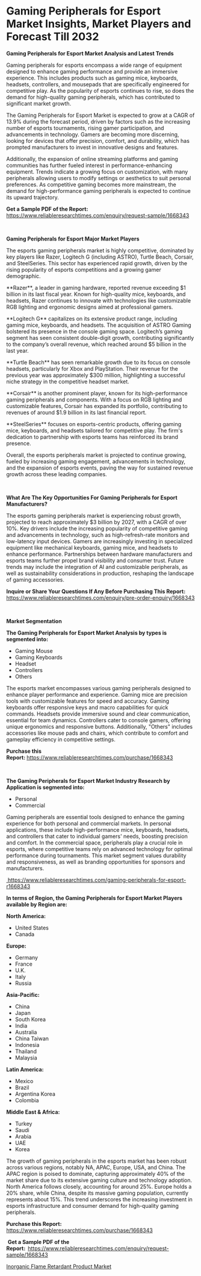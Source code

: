 <p><h1>Gaming Peripherals for Esport Market Insights, Market Players and Forecast Till 2032</h1></p><p><strong>Gaming Peripherals for Esport Market Analysis and Latest Trends</strong></p>
<p><p>Gaming peripherals for esports encompass a wide range of equipment designed to enhance gaming performance and provide an immersive experience. This includes products such as gaming mice, keyboards, headsets, controllers, and mousepads that are specifically engineered for competitive play. As the popularity of esports continues to rise, so does the demand for high-quality gaming peripherals, which has contributed to significant market growth.</p><p>The Gaming Peripherals for Esport Market is expected to grow at a CAGR of 13.9% during the forecast period, driven by factors such as the increasing number of esports tournaments, rising gamer participation, and advancements in technology. Gamers are becoming more discerning, looking for devices that offer precision, comfort, and durability, which has prompted manufacturers to invest in innovative designs and features.</p><p>Additionally, the expansion of online streaming platforms and gaming communities has further fueled interest in performance-enhancing equipment. Trends indicate a growing focus on customization, with many peripherals allowing users to modify settings or aesthetics to suit personal preferences. As competitive gaming becomes more mainstream, the demand for high-performance gaming peripherals is expected to continue its upward trajectory.</p></p>
<p><strong>Get a Sample PDF of the Report:&nbsp;</strong> <a href="https://www.reliableresearchtimes.com/enquiry/request-sample/1668343?utm_campaign=2464&utm_medium=2&utm_source=Github&utm_content=ia&utm_term=08032025&utm_id=gaming-peripherals-for-esport">https://www.reliableresearchtimes.com/enquiry/request-sample/1668343</a></p>
<p>&nbsp;</p>
<p><strong>Gaming Peripherals for Esport Major Market Players</strong></p>
<p><p>The esports gaming peripherals market is highly competitive, dominated by key players like Razer, Logitech G (including ASTRO), Turtle Beach, Corsair, and SteelSeries. This sector has experienced rapid growth, driven by the rising popularity of esports competitions and a growing gamer demographic.</p><p>**Razer**, a leader in gaming hardware, reported revenue exceeding $1 billion in its last fiscal year. Known for high-quality mice, keyboards, and headsets, Razer continues to innovate with technologies like customizable RGB lighting and ergonomic designs aimed at professional gamers.</p><p>**Logitech G** capitalizes on its extensive product range, including gaming mice, keyboards, and headsets. The acquisition of ASTRO Gaming bolstered its presence in the console gaming space. Logitech’s gaming segment has seen consistent double-digit growth, contributing significantly to the company’s overall revenue, which reached around $5 billion in the last year.</p><p>**Turtle Beach** has seen remarkable growth due to its focus on console headsets, particularly for Xbox and PlayStation. Their revenue for the previous year was approximately $300 million, highlighting a successful niche strategy in the competitive headset market.</p><p>**Corsair** is another prominent player, known for its high-performance gaming peripherals and components. With a focus on RGB lighting and customizable features, Corsair has expanded its portfolio, contributing to revenues of around $1.9 billion in its last financial report.</p><p>**SteelSeries** focuses on esports-centric products, offering gaming mice, keyboards, and headsets tailored for competitive play. The firm's dedication to partnership with esports teams has reinforced its brand presence.</p><p>Overall, the esports peripherals market is projected to continue growing, fueled by increasing gaming engagement, advancements in technology, and the expansion of esports events, paving the way for sustained revenue growth across these leading companies.</p></p>
<p>&nbsp;</p>
<p><strong>What Are The Key Opportunities For Gaming Peripherals for Esport Manufacturers?</strong></p>
<p><p>The esports gaming peripherals market is experiencing robust growth, projected to reach approximately $3 billion by 2027, with a CAGR of over 10%. Key drivers include the increasing popularity of competitive gaming and advancements in technology, such as high-refresh-rate monitors and low-latency input devices. Gamers are increasingly investing in specialized equipment like mechanical keyboards, gaming mice, and headsets to enhance performance. Partnerships between hardware manufacturers and esports teams further propel brand visibility and consumer trust. Future trends may include the integration of AI and customizable peripherals, as well as sustainability considerations in production, reshaping the landscape of gaming accessories.</p></p>
<p><strong>Inquire or Share Your Questions If Any Before Purchasing This Report:</strong> <a href="https://www.reliableresearchtimes.com/enquiry/pre-order-enquiry/1668343?utm_campaign=2464&utm_medium=2&utm_source=Github&utm_content=ia&utm_term=08032025&utm_id=gaming-peripherals-for-esport">https://www.reliableresearchtimes.com/enquiry/pre-order-enquiry/1668343</a></p>
<p>&nbsp;</p>
<p><strong>Market Segmentation</strong></p>
<p><strong>The Gaming Peripherals for Esport Market Analysis by types is segmented into:</strong></p>
<p><ul><li>Gaming Mouse</li><li>Gaming Keyboards</li><li>Headset</li><li>Controllers</li><li>Others</li></ul></p>
<p><p>The esports market encompasses various gaming peripherals designed to enhance player performance and experience. Gaming mice are precision tools with customizable features for speed and accuracy. Gaming keyboards offer responsive keys and macro capabilities for quick commands. Headsets provide immersive sound and clear communication, essential for team dynamics. Controllers cater to console gamers, offering unique ergonomics and responsive buttons. Additionally, "Others" includes accessories like mouse pads and chairs, which contribute to comfort and gameplay efficiency in competitive settings.</p></p>
<p><strong>Purchase this Report:&nbsp;</strong><a href="https://www.reliableresearchtimes.com/purchase/1668343?utm_campaign=2464&utm_medium=2&utm_source=Github&utm_content=ia&utm_term=08032025&utm_id=gaming-peripherals-for-esport">https://www.reliableresearchtimes.com/purchase/1668343</a></p>
<p>&nbsp;</p>
<p><strong>The Gaming Peripherals for Esport Market Industry Research by Application is segmented into:</strong></p>
<p><ul><li>Personal</li><li>Commercial</li></ul></p>
<p><p>Gaming peripherals are essential tools designed to enhance the gaming experience for both personal and commercial markets. In personal applications, these include high-performance mice, keyboards, headsets, and controllers that cater to individual gamers' needs, boosting precision and comfort. In the commercial space, peripherals play a crucial role in esports, where competitive teams rely on advanced technology for optimal performance during tournaments. This market segment values durability and responsiveness, as well as branding opportunities for sponsors and manufacturers.</p></p>
<p><a href="https://www.reliableresearchtimes.com/gaming-peripherals-for-esport-r1668343?utm_campaign=2464&utm_medium=2&utm_source=Github&utm_content=ia&utm_term=08032025&utm_id=gaming-peripherals-for-esport">&nbsp;https://www.reliableresearchtimes.com/gaming-peripherals-for-esport-r1668343</a></p>
<p><strong>In terms of Region, the Gaming Peripherals for Esport Market Players available by Region are:</strong></p>
<p>
    <p> <strong> North America: </strong>
        <ul>
            <li>United States</li>
            <li>Canada</li>
        </ul>
        </p> 
    <p> <strong> Europe: </strong>
        <ul>
            <li>Germany</li>
            <li>France</li>
            <li>U.K.</li>
            <li>Italy</li>
            <li>Russia</li>
        </ul>
        </p> 
    <p> <strong> Asia-Pacific: </strong>
        <ul>
            <li>China</li>
            <li>Japan</li>
            <li>South Korea</li>
            <li>India</li>
            <li>Australia</li>
            <li>China Taiwan</li>
            <li>Indonesia</li>
            <li>Thailand</li>
            <li>Malaysia</li>
        </ul>
        </p> 
    <p> <strong> Latin America: </strong>
        <ul>
            <li>Mexico</li>
            <li>Brazil</li>
            <li>Argentina Korea</li>
            <li>Colombia</li>
        </ul>
        </p> 
    <p> <strong> Middle East & Africa: </strong>
        <ul>
            <li>Turkey</li>
            <li>Saudi</li>
            <li>Arabia</li>
            <li>UAE</li>
            <li>Korea</li>
        </ul>
    </p>
    </p>
<p><p>The growth of gaming peripherals in the esports market has been robust across various regions, notably NA, APAC, Europe, USA, and China. The APAC region is poised to dominate, capturing approximately 40% of the market share due to its extensive gaming culture and technology adoption. North America follows closely, accounting for around 25%. Europe holds a 20% share, while China, despite its massive gaming population, currently represents about 15%. This trend underscores the increasing investment in esports infrastructure and consumer demand for high-quality gaming peripherals.</p></p>
<p><strong>Purchase this Report: </strong><a href="https://www.reliableresearchtimes.com/purchase/1668343?utm_campaign=2464&utm_medium=2&utm_source=Github&utm_content=ia&utm_term=08032025&utm_id=gaming-peripherals-for-esport">https://www.reliableresearchtimes.com/purchase/1668343</a></p>
<p>&nbsp;<strong>Get a Sample PDF of the Report:&nbsp;&nbsp;</strong><a href="https://www.reliableresearchtimes.com/enquiry/request-sample/1668343?utm_campaign=2464&utm_medium=2&utm_source=Github&utm_content=ia&utm_term=08032025&utm_id=gaming-peripherals-for-esport">https://www.reliableresearchtimes.com/enquiry/request-sample/1668343</a></p>
<p><strong></strong></p>
<p><p><a href="https://github.com/ilonaenterline65/Market-Research-Report-List-1/blob/main/inorganic-flame-retardant-product-market.md?utm_campaign=2464&utm_medium=2&utm_source=Github&utm_content=ia&utm_term=08032025&utm_id=gaming-peripherals-for-esport">Inorganic Flame Retardant Product Market</a></p></p>